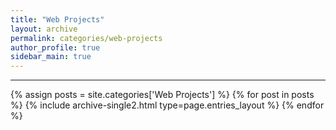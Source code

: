 ```yaml
---
title: "Web Projects"
layout: archive
permalink: categories/web-projects
author_profile: true
sidebar_main: true
---
```


<!-- 공백이 포함되어 있는 카테고리 이름의 경우 site.categories.['a b c'] 이런식으로! -->

***

{% assign posts = site.categories['Web Projects'] %}
{% for post in posts %} {% include archive-single2.html type=page.entries_layout %} {% endfor %}
